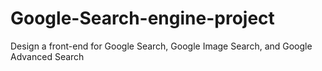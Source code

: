 # Google-Search-engine-project
Design a front-end for Google Search, Google Image Search, and Google Advanced Search

